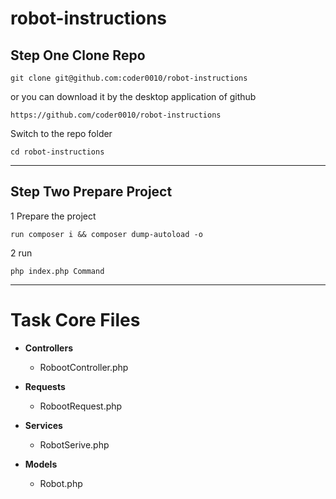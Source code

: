 # robot-instructions

## Step One Clone Repo

    git clone git@github.com:coder0010/robot-instructions

or you can download it by the desktop application of github

    https://github.com/coder0010/robot-instructions

Switch to the repo folder

    cd robot-instructions

---
## Step Two Prepare Project

1 Prepare the project

    run composer i && composer dump-autoload -o

2 run

    php index.php Command

---
# Task Core Files
* **Controllers**
  * RobootController.php 

* **Requests**
  * RobootRequest.php

* **Services**
  * RobotSerive.php

* **Models**
  * Robot.php

